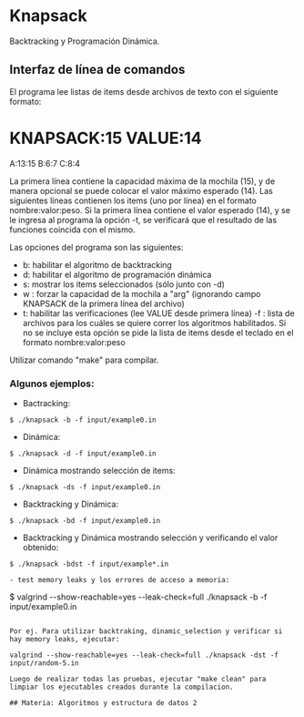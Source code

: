 # Knapsack

Backtracking y Programación Dinámica.

## Interfaz de línea de comandos

El programa lee listas de items desde archivos de texto con el siguiente formato:
# KNAPSACK:15 VALUE:14
A:13:15
B:6:7
C:8:4

La primera línea contiene la capacidad máxima de la mochila (15), y de manera opcional se
puede colocar el valor máximo esperado (14). Las siguientes líneas contienen los items (uno
por línea) en el formato nombre:valor:peso.
Si la primera línea contiene el valor esperado (14), y se le ingresa al programa la opción -t,
se verificará que el resultado de las funciones coincida con el mismo.

Las opciones del programa son las siguientes:
- b: habilitar el algoritmo de backtracking
- d: habilitar el algoritmo de programación dinámica
- s: mostrar los items seleccionados (sólo junto con -d)
- w <arg>: forzar la capacidad de la mochila a "arg" (ignorando campo KNAPSACK de la
primera lı́nea del archivo)
- t: habilitar las verificaciones (lee VALUE desde primera lı́nea)
-f <files>: lista de archivos para los cuáles se quiere correr los algoritmos habilitados. Si
no se incluye esta opción se pide la lista de items desde el teclado en el formato
nombre:valor:peso
  
Utilizar comando "make" para compilar.
  
### Algunos ejemplos:

 - Bactracking:
  ```
  $ ./knapsack -b -f input/example0.in
  ```
 - Dinámica:
  ```
  $ ./knapsack -d -f input/example0.in
  ```
  - Dinámica mostrando selección de items:
  ```
  $ ./knapsack -ds -f input/example0.in
  ```
  - Backtracking y Dinámica:
  ```
  $ ./knapsack -bd -f input/example0.in
  ```
  - Backtracking y Dinámica mostrando selección y verificando el valor obtenido:
  ```
  $ ./knapsack -bdst -f input/example*.in

  - test memory leaks y los errores de acceso a memoria:
  ```
  $ valgrind --show-reachable=yes --leak-check=full ./knapsack -b -f input/example0.in
  ```

Por ej. Para utilizar backtraking, dinamic_selection y verificar si hay memory leaks, ejecutar:

valgrind --show-reachable=yes --leak-check=full ./knapsack -dst -f input/random-5.in

Luego de realizar todas las pruebas, ejecutar "make clean" para limpiar los ejecutables creados durante la compilacion.

## Materia: Algoritmos y estructura de datos 2
